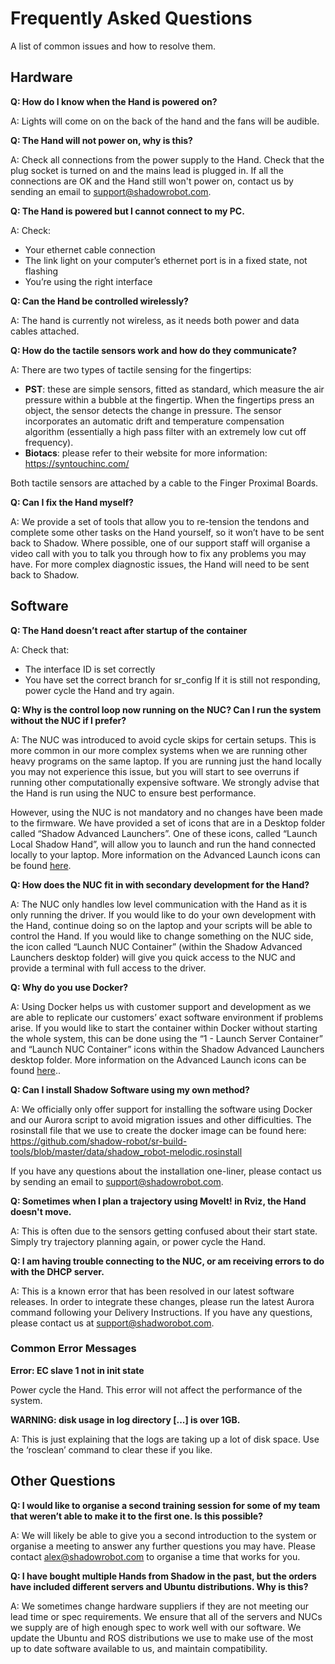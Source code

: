 # Frequently Asked Questions

A list of common issues and how to resolve them.

## Hardware

**Q: How do I know when the Hand is powered on?**

A: Lights will come on on the back of the hand and the fans will be audible.

**Q: The Hand will not power on, why is this?**

A: Check all connections from the power supply to the Hand. Check that the plug socket is turned on and the mains lead is plugged in. If all the connections are OK and the Hand still won't power on, contact us by sending an email to support@shadowrobot.com.

**Q: The Hand is powered but I cannot connect to my PC.**

A: Check:
* Your ethernet cable connection
* The link light on your computer’s ethernet port is in a fixed state, not flashing
* You’re using the right interface

**Q: Can the Hand be controlled wirelessly?**

A: The hand is currently not wireless, as it needs both power and data cables attached. 

**Q: How do the tactile sensors work and how do they communicate?**

A: There are two types of tactile sensing for the fingertips:
* **PST**: these are simple sensors, fitted as standard, which measure the air pressure within a bubble at the fingertip. When the fingertips press an object, the sensor detects the change in pressure. The sensor incorporates an automatic drift and temperature compensation algorithm (essentially a high pass filter with an extremely low cut off frequency).
* **Biotacs**: please refer to their website for more information: https://syntouchinc.com/

Both tactile sensors are attached by a cable to the Finger Proximal Boards.

**Q: Can I fix the Hand myself?**

A: We provide a set of tools that allow you to re-tension the tendons and complete some other tasks on the Hand yourself, so it won’t have to be sent back to Shadow. Where possible, one of our support staff will organise a video call with you to talk you through how to fix any problems you may have. For more complex diagnostic issues, the Hand will need to be sent back to Shadow.



## Software

**Q: The Hand doesn’t react after startup of the container**

A: Check that:
* The interface ID is set correctly
* You have set the correct branch for sr_config
If it is still not responding, power cycle the Hand and try again.

**Q: Why is the control loop now running on the NUC? Can I run the system without the NUC if I prefer?**

A: The NUC was introduced to avoid cycle skips for certain setups. This is more common in our more complex systems when we are running other heavy programs on the same laptop. If you are running just the hand locally you may not experience this issue, but you will start to see overruns if running other computationally expensive software. We strongly advise that the Hand is run using the NUC to ensure best performance.

However, using the NUC is not mandatory and no changes have been made to the firmware. We have provided a set of icons that are in a Desktop folder called “Shadow Advanced Launchers”. One of these icons, called “Launch Local Shadow Hand”, will allow you to launch and run the hand connected locally to your laptop. More information on the Advanced Launch icons can be found [here](https://dexterous-hand.readthedocs.io/en/master/user_guide/1_2_setting_up_a_real_hand.html#understanding-the-icons-on-the-server-laptop).

**Q: How does the NUC fit in with secondary development for the Hand?**

A: The NUC only handles low level communication with the Hand as it is only running the driver. If you would like to do your own development with the Hand, continue doing so on the laptop and your scripts will be able to control the Hand. If you would like to change something on the NUC side, the icon called “Launch NUC Container” (within the Shadow Advanced Launchers desktop folder) will give you quick access to the NUC and provide a terminal with full access to the driver. 

**Q: Why do you use Docker?**

A: Using Docker helps us with customer support and development as we are able to replicate our customers’ exact software environment if problems arise. If you would like to start the container within Docker without starting the whole system, this can be done using the “1 - Launch Server Container” and “Launch NUC Container” icons within the Shadow Advanced Launchers desktop folder.  More information on the Advanced Launch icons can be found [here](https://dexterous-hand.readthedocs.io/en/master/user_guide/1_2_setting_up_a_real_hand.html#understanding-the-icons-on-the-server-laptop)..

**Q: Can I install Shadow Software using my own method?**

A: We officially only offer support for installing the software using Docker and our Aurora script to avoid migration issues and other difficulties. The rosinstall file that we use to create the docker image can be found here: https://github.com/shadow-robot/sr-build-tools/blob/master/data/shadow_robot-melodic.rosinstall

If you have any questions about the installation one-liner, please contact us by sending an email to support@shadowrobot.com.

**Q: Sometimes when I plan a trajectory using MoveIt! in Rviz, the Hand doesn't move.**

A: This is often due to the sensors getting confused about their start state. Simply try trajectory planning again, or power cycle the Hand.

**Q: I am having trouble connecting to the NUC, or am receiving errors to do with the DHCP server.**

A: This is a known error that has been resolved in our latest software releases. In order to integrate these changes, please run the latest Aurora command following your Delivery Instructions. If you have any questions, please contact us at support@shadworobot.com.

### Common Error Messages

**Error: EC slave 1 not in init state**

Power cycle the Hand. This error will not affect the performance of the system.

**WARNING: disk usage in log directory [...] is over 1GB.**

A: This is just explaining that the logs are taking up a lot of disk space. Use the ‘rosclean’ command to clear these if you like.


## Other Questions

**Q: I would like to organise a second training session for some of my team that weren’t able to make it to the first one. Is this possible?**

A: We will likely be able to give you a second introduction to the system or organise a meeting to answer any further questions you may have. Please contact alex@shadowrobot.com to organise a time that works for you. 

**Q: I have bought multiple Hands from Shadow in the past, but the orders have included different servers and Ubuntu distributions. Why is this?**

A: We sometimes change hardware suppliers if they are not meeting our lead time or spec requirements. We ensure that all of the servers and NUCs we supply are of high enough spec to work well with our software. We update the Ubuntu and ROS distributions we use to make use of the most up to date software available to us, and maintain compatibility.


